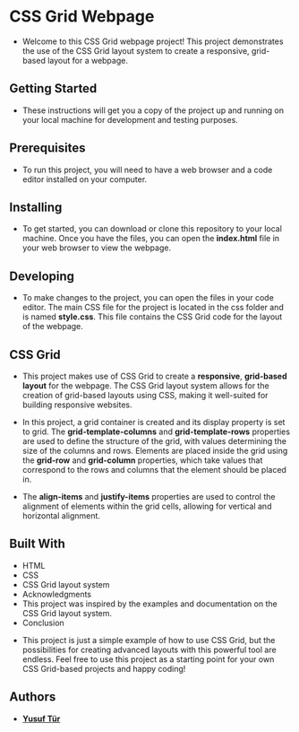 # CSS Grid Webpage

* Welcome to this CSS Grid webpage project! This project demonstrates the use of the CSS Grid layout system to create a responsive, grid-based layout for a webpage.

## Getting Started
* These instructions will get you a copy of the project up and running on your local machine for development and testing purposes.

## Prerequisites
* To run this project, you will need to have a web browser and a code editor installed on your computer.

## Installing
* To get started, you can download or clone this repository to your local machine. Once you have the files, you can open the **index.html** file in your web browser to view the webpage.

## Developing
* To make changes to the project, you can open the files in your code editor. The main CSS file for the project is located in the css folder and is named **style.css**. This file contains the CSS Grid code for the layout of the webpage.

## CSS Grid
* This project makes use of CSS Grid to create a **responsive**, **grid-based layout** for the webpage. The CSS Grid layout system allows for the creation of grid-based layouts using CSS, making it well-suited for building responsive websites.

* In this project, a grid container is created and its display property is set to grid. The **grid-template-columns** and **grid-template-rows** properties are used to define the structure of the grid, with values determining the size of the columns and rows. Elements are placed inside the grid using the **grid-row** and **grid-column** properties, which take values that correspond to the rows and columns that the element should be placed in.

* The **align-items** and **justify-items** properties are used to control the alignment of elements within the grid cells, allowing for vertical and horizontal alignment.

## Built With
- HTML
- CSS
- CSS Grid layout system
- Acknowledgments
- This project was inspired by the examples and documentation on the CSS Grid layout system.
- Conclusion

* This project is just a simple example of how to use CSS Grid, but the possibilities for creating advanced layouts with this powerful tool are endless. Feel free to use this project as a starting point for your own CSS Grid-based projects and happy coding!

## Authors

* [**Yusuf Tür**](https://github.com/yusufttur)